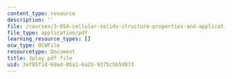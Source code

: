 ```yaml
---
content_type: resource
description: ''
file: /courses/3-054-cellular-solids-structure-properties-and-applications-spring-2015/3ef85f1d69ad8ba16a259375c5b5d873_kpbG3L5awgk.pdf
file_type: application/pdf
learning_resource_types: []
ocw_type: OCWFile
resourcetype: Document
title: 3play pdf file
uid: 3ef85f1d-69ad-8ba1-6a25-9375c5b5d873
---
```

